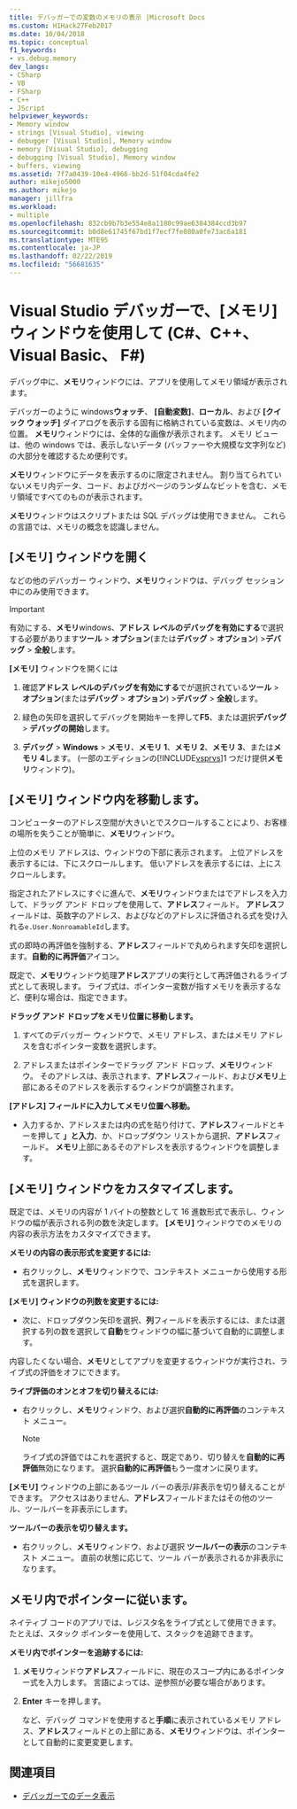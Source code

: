 ```yaml
---
title: デバッガーでの変数のメモリの表示 |Microsoft Docs
ms.custom: H1Hack27Feb2017
ms.date: 10/04/2018
ms.topic: conceptual
f1_keywords:
- vs.debug.memory
dev_langs:
- CSharp
- VB
- FSharp
- C++
- JScript
helpviewer_keywords:
- Memory window
- strings [Visual Studio], viewing
- debugger [Visual Studio], Memory window
- memory [Visual Studio], debugging
- debugging [Visual Studio], Memory window
- buffers, viewing
ms.assetid: 7f7a0439-10e4-4966-bb2d-51f04cda4fe2
author: mikejo5000
ms.author: mikejo
manager: jillfra
ms.workload:
- multiple
ms.openlocfilehash: 832cb9b7b3e554e8a1180c99ae6384384ccd3b97
ms.sourcegitcommit: b0d8e61745f67bd1f7ecf7fe080a0fe73ac6a181
ms.translationtype: MTE95
ms.contentlocale: ja-JP
ms.lasthandoff: 02/22/2019
ms.locfileid: "56681635"
---
```

# <a name="use-the-memory-windows-in-the-visual-studio-debugger-c-c-visual-basic-f"></a>Visual Studio デバッガーで、[メモリ] ウィンドウを使用して (C#、C++、Visual Basic、 F#)

デバッグ中に、**メモリ**ウィンドウには、アプリを使用してメモリ領域が表示されます。

デバッガーのように windows**ウォッチ**、 **[自動変数]**、**ローカル**、および **[クイック ウォッチ]** ダイアログを表示する固有に格納されている変数は、メモリ内の位置。 **メモリ**ウィンドウには、全体的な画像が表示されます。 メモリ ビューは、他の windows では、表示しないデータ (バッファーや大規模な文字列など) の大部分を確認するため便利です。

**メモリ**ウィンドウにデータを表示するのに限定されません。 割り当てられていないメモリ内データ、コード、およびガベージのランダムなビットを含む、メモリ領域ですべてのものが表示されます。

**メモリ**ウィンドウはスクリプトまたは SQL デバッグは使用できません。 これらの言語では、メモリの概念を認識しません。

## <a name="open-a-memory-window"></a>[メモリ] ウィンドウを開く

などの他のデバッガー ウィンドウ、**メモリ**ウィンドウは、デバッグ セッション中にのみ使用できます。

>[!IMPORTANT]
>有効にする、**メモリ**windows、**アドレス レベルのデバッグを有効にする**で選択する必要があります**ツール** > **オプション**(または**デバッグ** > **オプション**) >**デバッグ** > **全般**します。

**[メモリ]** ウィンドウを開くには

1. 確認**アドレス レベルのデバッグを有効にする**でが選択されている**ツール** > **オプション**(または**デバッグ** > **オプション**) >**デバッグ** > **全般**します。

1. 緑色の矢印を選択してデバッグを開始キーを押して**F5**、または選択**デバッグ** > **デバッグの開始**します。

2. **デバッグ** > **Windows** > **メモリ**、**メモリ 1**、**メモリ 2**、**メモリ 3**、または**メモリ 4**します。 (一部のエディションの[!INCLUDE[vsprvs](../code-quality/includes/vsprvs_md.md)]1 つだけ提供**メモリ**ウィンドウ)。

## <a name="move-around-in-the-memory-window"></a>[メモリ] ウィンドウ内を移動します。

コンピューターのアドレス空間が大きいとでスクロールすることにより、お客様の場所を失うことが簡単に、**メモリ**ウィンドウ。

上位のメモリ アドレスは、ウィンドウの下部に表示されます。 上位アドレスを表示するには、下にスクロールします。 低いアドレスを表示するには、上にスクロールします。

指定されたアドレスにすぐに進んで、**メモリ**ウィンドウまたはでアドレスを入力して、ドラッグ アンド ドロップを使用して、**アドレス**フィールド。 **アドレス**フィールドは、英数字のアドレス、およびなどのアドレスに評価される式を受け入れる`e.User.NonroamableId`します。

式の即時の再評価を強制する、**アドレス**フィールドで丸められます矢印を選択します。**自動的に再評価**アイコン。

既定で、**メモリ**ウィンドウ処理**アドレス**アプリの実行として再評価されるライブ式として表現します。 ライブ式は、ポインター変数が指すメモリを表示するなど、便利な場合は、指定できます。

**ドラッグ アンド ドロップをメモリ位置に移動します。**

1. すべてのデバッガー ウィンドウで、メモリ アドレス、またはメモリ アドレスを含むポインター変数を選択します。

2. アドレスまたはポインターでドラッグ アンド ドロップ、**メモリ**ウィンドウ。 そのアドレスは、表示されます、**アドレス**フィールド、および**メモリ**上部にあるそのアドレスを表示するウィンドウが調整されます。

**[アドレス] フィールドに入力してメモリ位置へ移動。**

- 入力するか、アドレスまたは内の式を貼り付けて、**アドレス**フィールドとキーを押して **」と入力**、か、ドロップダウン リストから選択、**アドレス**フィールド。 **メモリ**上部にあるそのアドレスを表示するウィンドウを調整します。

## <a name="customize-the-memory-window"></a>[メモリ] ウィンドウをカスタマイズします。

既定では、メモリの内容が 1 バイトの整数として 16 進数形式で表示し、ウィンドウの幅が表示される列の数を決定します。 **[メモリ]** ウィンドウでのメモリの内容の表示方法をカスタマイズできます。

**メモリの内容の表示形式を変更するには:** 

-  右クリックし、**メモリ**ウィンドウで、コンテキスト メニューから使用する形式を選択します。

**[メモリ] ウィンドウの列数を変更するには:** 

- 次に、ドロップダウン矢印を選択、**列**フィールドを表示するには、または選択する列の数を選択して**自動**をウィンドウの幅に基づいて自動的に調整します。

内容したくない場合、**メモリ**としてアプリを変更するウィンドウが実行され、ライブ式の評価をオフにできます。

**ライブ評価のオンとオフを切り替えるには:** 

- 右クリックし、**メモリ**ウィンドウ、および選択**自動的に再評価**のコンテキスト メニュー。

  >[!NOTE]
  >ライブ式の評価ではこれを選択すると、既定であり、切り替えを**自動的に再評価**無効になります。 選択**自動的に再評価**もう一度オンに戻ります。

**[メモリ]** ウィンドウの上部にあるツール バーの表示/非表示を切り替えることができます。 アクセスはありません、**アドレス**フィールドまたはその他のツール、ツールバーを非表示にします。

**ツールバーの表示を切り替えます。**

- 右クリックし、**メモリ**ウィンドウ、および選択 **ツールバーの表示**のコンテキスト メニュー。 直前の状態に応じて、ツール バーが表示されるか非表示になります。

## <a name="follow-a-pointer-through-memory"></a>メモリ内でポインターに従います。

ネイティブ コードのアプリでは、レジスタ名をライブ式として使用できます。 たとえば、スタック ポインターを使用して、スタックを追跡できます。

**メモリ内でポインターを追跡するには:** 

1. **メモリ**ウィンドウ**アドレス**フィールドに、現在のスコープ内にあるポインター式を入力します。 言語によっては、逆参照が必要な場合があります。

2. **Enter** キーを押します。

   など、デバッグ コマンドを使用すると**手順**に表示されているメモリ アドレス、**アドレス**フィールドとの上部にある、**メモリ**ウィンドウは、ポインターとして自動的に変更変更します。

## <a name="see-also"></a>関連項目
- [デバッガーでのデータ表示](../debugger/viewing-data-in-the-debugger.md)